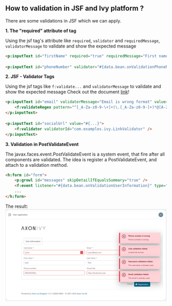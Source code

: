 ## How to validation in JSF and Ivy platform ?

There are some validations in JSF which we can apply.

**1. The "required" attribute of tag**

Using the jsf tag's attribute like `required`, `validator` and `requiredMessage`, `validatorMessage` to validate and show the expected message

```html
<p:inputText id="firstName" required="true" requiredMessage="First name is required" value="#{...}" />
  
<p:inputText id="phoneNumber" validator="#{data.bean.onValidationPhoneNumber}" validatorMessage="Phone number is wrong" value="#{...}" />
```
  
**2. JSF - Validator Tags**

Using the jsf tags like `f:validate...` and `validatorMessage` to validate and show the expected message
Check out the document [link](https://www.tutorialspoint.com/jsf/jsf_validation_tags.htm)!
```html
<p:inputText id="email" validatorMessage="Email is wrong format" value="#{...}" >
	<f:validateRegex pattern="^[_A-Za-z0-9-\+]+(\.[_A-Za-z0-9-]+)*@[A-Za-z0-9-]+(\.[A-Za-z0-9]+)*(\.[A-Za-z]{2,})$" />
</p:inputText>

<p:inputText id="socialUrl" value="#{...}">
	<f:validator validatorId="com.examples.ivy.LinkValidator" />
</p:inputText>
```

**3. Validation in PostValidateEvent**

The javax.faces.event.PostValidateEvent is a system event, that fire after all components are validated. The idea is register a PostValidateEvent, and attach to a validation method.

```html
<h:form id="form">
	<p:growl id="messages" skipDetailIfEqualsSummary="true" />
	<f:event listener="#{data.bean.onValidationUserInformation}" type="postValidate" />
	...
</h:form>	
```

The result:
 ![ivy-validation-form](_docs/images/Validation_form.png)
 